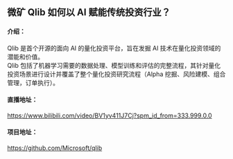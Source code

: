 
##  微矿 Qlib 如何以 AI 赋能传统投资行业？
#### 介绍：
Qlib 是首个开源的面向 AI 的量化投资平台，旨在发掘 AI 技术在量化投资领域的潜能和价值。  
Qlib 包括了机器学习需要的数据处理、模型训练和评估的完整流程，其针对量化投资场景进行设计并覆盖了整个量化投资研究流程（Alpha 挖掘、风险建模、组合管理，订单执行）。
#### 直播地址：
https://www.bilibili.com/video/BV1yv411J7Cj?spm_id_from=333.999.0.0
#### 项目地址：
https://github.com/Microsoft/qlib  
  
  

